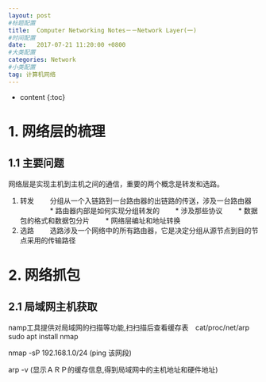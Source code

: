 ```yaml
---
layout: post
#标题配置
title:  Computer Networking Notes－－Network Layer(一)
#时间配置
date:   2017-07-21 11:20:00 +0800
#大类配置
categories: Network
#小类配置
tag: 计算机网络
---
```


* content
{:toc}

# 1. 网络层的梳理
## 1.1 主要问题
网络层是实现主机到主机之间的通信，重要的两个概念是转发和选路。

1. 转发
　　分组从一个入链路到一台路由器的出链路的传送，涉及一台路由器
　　
　　* 路由器内部是如何实现分组转发的
　　* 涉及那些协议
　　* 数据包的格式和数据包分片
　　* 网络层编址和地址转换
2. 选路
　　选路涉及一个网络中的所有路由器，它是决定分组从源节点到目的节点采用的传输路径





# 2. 网络抓包
## 2.1 局域网主机获取
namp工具提供对局域网的扫描等功能,扫扫描后查看缓存表　cat/proc/net/arp<br/>
sudo apt install nmap

nmap -sP 192.168.1.0/24 (ping 该网段)

arp -v (显示ＡＲＰ的缓存信息,得到局域网中的主机地址和硬件地址)